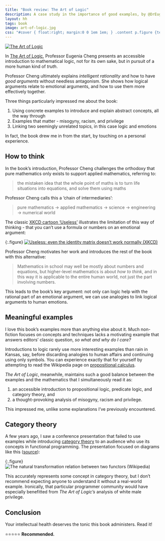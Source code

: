 ```yaml
---
title: "Book review: The Art of Logic"
description: A case study in the importance of good examples, by @DrEugeniaCheng
layout: hh
tags: book
image: art-of-logic.jpg
css: "#cover { float:right; margin:0 0 1em 1em; } .content p.figure {text-align:center; margin:1em;} .content img {width:245px}"
---
```


<a href="https://profilebooks.com/work/the-art-of-logic/"><img id="cover" src="art-of-logic.jpg" alt="The Art of Logic"></a>

In [The Art of Logic](https://profilebooks.com/work/the-art-of-logic/),
Professor Eugenia Cheng presents an accessible introduction to mathematical logic, 
not for its own sake, but in pursuit of a more human kind of _truth_.

Professor Cheng ultimately explains _intelligent rationality_ and how to have _good arguments_ without needless antagonism.
She shows how logical arguments relate to emotional arguments, and how to use them more effectively together.

Three things particularly impressed me about the book:

1. Using concrete examples to introduce and explain abstract concepts, all the way through
2. Examples that matter - misogyny, racism, and privilege
3. Linking two seemingly unrelated topics, in this case logic and emotions

In fact, the book drew me in from the start, by touching on a personal experience.

## How to think

In the book’s introduction, Professor Cheng challenges the orthodoxy that pure mathematics only exists to support applied mathematics, referring to:

> the mistaken idea that the whole point of maths is to turn life situations into equations, and solve them using maths

Professor Cheng calls this a ‘chain of intermediaries’:

>  pure mathematics → applied mathematics → science → engineering → numerical world

The classic [XKCD cartoon ‘Useless’](https://xkcd.com/55/) illustrates the limitation of this way of thinking - 
that you can’t use a formula or numbers on an emotional argument:

{:.figure}
[ ![Useless: even the identity matrix doesn’t work normally (XKCD)](useless.png) ](https://xkcd.com/55/)

Professor Cheng motivates her work and introduces the rest of the book with this alternative:

> Mathematics in school may well be mostly about numbers and equations, but higher-level mathematics is about _how to think_, and in this way it is applicable to the entire human world, not just the part involving numbers.

This leads to the book’s key argument: not only can logic help with the rational part of an emotional argument, we can use analogies to link logical arguments to human emotions.

## Meaningful examples

I love this book’s examples more than anything else about it.
Much non-fiction focuses on concepts and techniques lacks a motivating example that answers editors’ classic question,
_so what and why do I care?_

Introductions to logic rarely use more interesting examples than rain in Kansas, say, before discarding analogies to human affairs and continuing using only symbols.
You can experience exactly that for yourself by attempting to read the Wikipedia page on
[propositional calculus](https://en.wikipedia.org/wiki/Propositional_calculus).

_The Art of Logic_, meanwhile, maintains such a good balance between the examples and the mathematics that I simultaneously read it as:

1. an accessible introduction to propositional logic, predicate logic, and category theory, and
2. a thought-provoking analysis of misogyny, racism and privilege.

This impressed me, unlike some explanations I’ve previously encountered.

## Category theory

A few years ago, I saw a conference presentation that failed to use examples while introducing 
[category theory](https://en.wikipedia.org/wiki/Category_theory) 
to an audience who use its concepts in functional programming.
The presentation focused on diagrams like this
([source](https://commons.wikimedia.org/wiki/File:Natural_transformation.svg)):

{:.figure}
![The natural transformation relation between two functors (Wikipedia)](natural-transformation.svg)

This accurately represents some concept in category theory, 
but I don’t recommend expecting anyone to understand it without a real-world example.
Ironically, that particular programmer community would have especially benefitted from _The Art of Logic’s_ analysis of white male privilege.

## Conclusion

Your intellectual health deserves the tonic this book administers.
Read it!

⭐️⭐️⭐️⭐️⭐️ **Recommended.**
